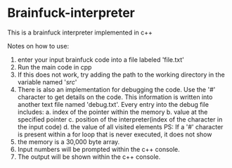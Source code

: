 # Brainfuck-interpreter
This is a brainfuck interpreter implemented in c++

Notes on how to use: 
  1. enter your input brainfuck code into a file labeled 'file.txt'
  2. Run the main code in cpp
  3. If this does not work, try adding the path to the working directory in the variable named '*src*'
  4. There is also an implementation for debugging the code. Use the '#' character to get details on the code. This information is written into another text file named 'debug.txt'.
     Every entry into the debug file includes:
       a. index of the pointer within the memory
       b. value at the specified pointer
       c. position of the interpreter(index of the character in the input code)
       d. the value of all visited elements
    PS: If a '#' character is present within a for loop that is never executed, it does not show
 5. the memory is a 30,000 byte array.
 6. Input numbers will be prompted within the c++ console.
 7. The output will be shown within the c++ console.
